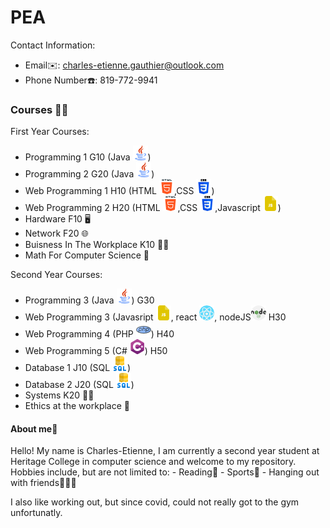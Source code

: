 # PEA
Contact Information:<br/>
- Email✉️: charles-etienne.gauthier@outlook.com<br/>
- Phone Number☎️: 819-772-9941<br/>
<h3>Courses 🧑‍🎓</h3>

First Year Courses:<br/>
- Programming 1 G10 (Java ![](Images/java.png))<br/>
- Programming 2 G20 (Java ![](Images/java.png))<br/>
- Web Programming 1 H10 (HTML ![](Images/html-5.png),CSS ![](Images/css-3.png))<br/>
- Web Programming 2 H20 (HTML ![](Images/html-5.png),CSS ![](Images/css-3.png),Javascript ![](Images/js-file.png))<br/>
- Hardware F10 🖥️<br/>
- Network F20 🌐<br/>
- Buisness In The Workplace K10 👨‍💼<br/>
- Math For Computer Science 🧮<br/>

Second Year Courses:<br/>
- Programming 3 (Java ![](Images/java.png)) G30
- Web Programming 3 (Javasript ![](Images/js-file.png), react ![](Images/react.png), nodeJS![](Images/nodejs.png) H30
- Web Programming 4 (PHP ![](Images/php.png)) H40
- Web Programming 5 (C# ![](Images/c-sharp.png)) H50
- Database 1 J10 (SQL ![](Images/sql-server.png))
- Database 2 J20 (SQL ![](Images/sql-server.png))
- Systems K20 🧑‍💼
- Ethics at the workplace 🤝

<h4>About me👋</h4>
Hello! My name is Charles-Etienne, I am currently a second year student at Heritage College in computer science and welcome to my repository. <br/>
Hobbies include, but are not limited to:
- Reading📘
- Sports🏅
- Hanging out with friends🧑‍🤝‍🧑

I also like working out, but since covid, could not really got to the gym unfortunatly. 




